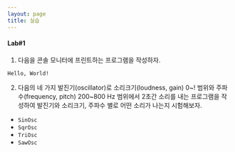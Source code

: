 ```yaml
---
layout: page
title: 실습
---
```


#### Lab#1

1. 다음을 콘솔 모니터에 프린트하는 프로그램을 작성하자.
```
Hello, World!
```

2. 다음의 네 가지 발진기(oscillator)로 소리크기(loudness, gain) 0~! 범위와 주파수(frequency, pitch) 200~800 Hz 범위에서 2초간 소리를 내는 프로그램을 작성하여 발진기와 소리크기, 주파수 별로 어떤 소리가 나는지 시험해보자.
- `SinOsc`
- `SqrOsc`
- `TriOsc`
- `SawOsc`


